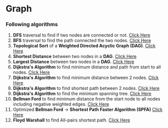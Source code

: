 # Graph 

### Following algorithms
1. **DFS** traversal to find if two nodes are connected or not. [Click Here](https://github.com/NamanAgarwal18/Fundamental-Codes/blob/main/Graphs/dfs.cpp)
2. **BFS** traversal to find the path connected the two nodes. [Click Here](https://github.com/NamanAgarwal18/Fundamental-Codes/blob/main/Graphs/dfs.cpp)
3. **Topological Sort** of a **Weighted Directed Acyclic Graph (DAG)**. [Click Here](https://github.com/NamanAgarwal18/Fundamental-Codes/blob/main/Graphs/Shortest%20path%20in%20DAG.cpp)
4. **Shortest Distance** between two nodes in a **DAG**. [Click Here](https://github.com/NamanAgarwal18/Fundamental-Codes/blob/main/Graphs/Shortest%20path%20in%20DAG.cpp)
5. **Largest Distance** between two nodes in a **DAG**. [Click Here](https://github.com/NamanAgarwal18/Fundamental-Codes/blob/main/Graphs/Shortest%20path%20in%20DAG.cpp)
6. **Dijkstra's Algorithm** to find minimum distance and path from start to all nodes. [Click Here](https://github.com/NamanAgarwal18/Fundamental-Codes/blob/main/Graphs/Dijkstra%20Algorithm.cpp)
7. **Dijkstra's Algorithm** to find minimum distance between 2 nodes. [Click Here](https://github.com/NamanAgarwal18/Fundamental-Codes/blob/main/Graphs/Dijkstra%20Algorithm.cpp)
8. **Dijkstra's Algorithm** to find shortest path between 2 nodes. [Click Here](https://github.com/NamanAgarwal18/Fundamental-Codes/blob/main/Graphs/Dijkstra%20Algorithm.cpp)
9. **Dijkstra's Algorithm** to find the minimum spanning tree. [Click Here](https://github.com/NamanAgarwal18/Fundamental-Codes/blob/main/Graphs/Dijkstra%20Algorithm.cpp)
10. **Bellman Ford** to find minimum distance from the start node to all nodes including negative weighted edges. [Click Here](https://github.com/NamanAgarwal18/Fundamental-Codes/blob/main/Graphs/Bellman%20Ford.cpp)
11. Optimized **Bellman Ford** -> **Shortest Path Faster Algorithm (SPFA)**  [Click Here](https://github.com/NamanAgarwal18/Fundamental-Codes/blob/main/Graphs/Bellman%20Ford.cpp)
12. **Floyd Warshall** to find All-pairs shortest path. [Click Here](https://github.com/NamanAgarwal18/Fundamental-Codes/blob/main/Graphs/Floyd%20Warshall.cpp)
